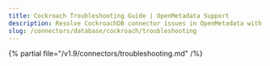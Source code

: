 ```yaml
---
title: Cockroach Troubleshooting Guide | OpenMetadata Support
description: Resolve CockroachDB connector issues in OpenMetadata with expert troubleshooting guides, common error fixes, and step-by-step solutions for seamless integration.
slug: /connectors/database/cockroach/troubleshooting
---
```


{% partial file="/v1.9/connectors/troubleshooting.md" /%}
